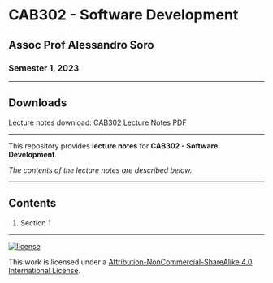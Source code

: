 # CAB302 - Software Development

## Assoc Prof Alessandro Soro

### Semester 1, 2023

---

## Downloads

Lecture notes download: [CAB302 Lecture Notes PDF](https://www.github.com/Tarang74/CAB302/raw/main/CAB302%20Lecture%20Notes.pdf)

---

This repository provides **lecture notes** for **CAB302 - Software Development**.

*The contents of the lecture notes are described below.*

---

## Contents

1. Section 1

---

[![license](https://forthebadge.com/images/badges/cc-nc-sa.svg)](http://creativecommons.org/licenses/by-nc-sa/4.0/)

This work is licensed under a [Attribution-NonCommercial-ShareAlike 4.0 International License](http://creativecommons.org/licenses/by-nc-sa/4.0/).
